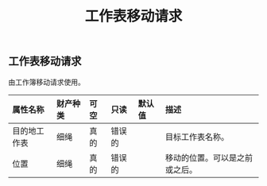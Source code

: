 ﻿---
title: 工作表移动请求
second_title: Aspose.Cells Cloud Documen
type: docs
url: /zh/specification/model/worksheetmovingrequest/
description: Aspose.Cells 云模型规范：WorksheetMovingRequest。轻松处理 Excel 和其他电子表格文档，具有打开、生成、编辑、拆分、合并、比较和转换等功能
kwords: Excel，Office，电子表格，云 REST API，WorksheetMovingRequest
weight: 50
---
## **工作表移动请求**

由工作簿移动请求使用。

|属性名称|财产种类|可空|只读|默认值|描述|
|:- |:- |:- |:- |:- |:- |
|目的地工作表|细绳|真的|错误的||目标工作表名称。|
|位置|细绳|真的|错误的||移动的位置。可以是之前或之后。|


